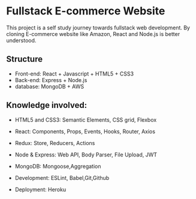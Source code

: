 # Fullstack E-commerce Website

This project is a self study journey towards fullstack web development. By cloning E-commerce website like Amazon, React and Node.js is better understood.

## Structure

- Front-end: React + Javascript + HTML5 + CSS3
- Back-end: Express + Node.js
- database: MongoDB + AWS

## Knowledge involved:

- HTML5 and CSS3: Semantic Elements, CSS grid, Flexbox

- React: Components, Props, Events, Hooks, Router, Axios

- Redux: Store, Reducers, Actions

- Node & Express: Web API, Body Parser, File Upload, JWT

- MongoDB: Mongoose,Aggregation

- Development: ESLint, Babel,Git,Github

- Deployment: Heroku

